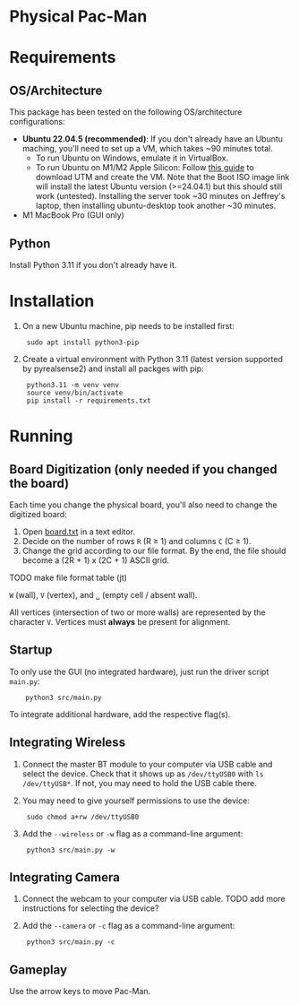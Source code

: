 # Physical Pac-Man
# Requirements
## OS/Architecture
This package has been tested on the following OS/architecture configurations:
- **Ubuntu 22.04.5 (recommended)**: If you don't already have an Ubuntu maching, you'll need to set up a VM, which takes ~90 minutes total.
	- To run Ubuntu on Windows, emulate it in VirtualBox.
	- To run Ubuntu on M1/M2 Apple Silicon: Follow [this guide](https://techblog.shippio.io/how-to-run-an-ubuntu-22-04-vm-on-m1-m2-apple-silicon-9554adf4fda1) to download UTM and create the VM. Note that the Boot ISO image link will install the latest Ubuntu version (>=24.04.1) but this should still work (untested). Installing the server took ~30 minutes on Jeffrey's laptop, then installing ubuntu-desktop took another ~30 minutes.
- M1 MacBook Pro (GUI only)

## Python
Install Python 3.11 if you don't already have it.

# Installation
1. On a new Ubuntu machine, pip needs to be installed first:

		sudo apt install python3-pip
2. Create a virtual environment with Python 3.11 (latest version supported by pyrealsense2) and install all packges with pip:

		python3.11 -m venv venv
		source venv/bin/activate
		pip install -r requirements.txt

# Running
## Board Digitization (only needed if you changed the board)
Each time you change the physical board, you'll also need to change the digitized board:

1. Open [board.txt](assets/board.txt) in a text editor.
2. Decide on the number of rows `R` (R ≥ 1) and columns `C` (C ≥ 1).
3. Change the grid according to our file format. By the end, the file should become a (2R + 1) x (2C + 1) ASCII grid.

TODO make file format table (jt)

`W` (wall), `V` (vertex), and `␣` (empty cell / absent wall).

All vertices (intersection of two or more walls) are represented by the character `V`. Vertices must **always** be present for alignment.

## Startup
To only use the GUI (no integrated hardware), just run the driver script `main.py`:

		python3 src/main.py

To integrate additional hardware, add the respective flag(s).

## Integrating Wireless
1. Connect the master BT module to your computer via USB cable and select the device. Check that it shows up as `/dev/ttyUSB0` with `ls /dev/ttyUSB*`. If not, you may need to hold the USB cable there.
2. You may need to give yourself permissions to use the device:

		sudo chmod a+rw /dev/ttyUSB0
3. Add the `--wireless` or `-w` flag as a command-line argument:

		python3 src/main.py -w

## Integrating Camera
1. Connect the webcam to your computer via USB cable. TODO add more instructions for selecting the device?
2. Add the `--camera` or `-c` flag as a command-line argument:

		python3 src/main.py -c

## Gameplay
Use the arrow keys to move Pac-Man.
